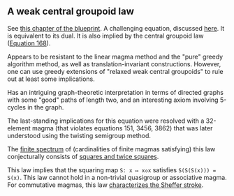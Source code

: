 ## A weak central groupoid law

See [this chapter of the blueprint](https://teorth.github.io/equational_theories/blueprint/weak-central-groupoids-chapter.html).  A challenging equation, discussed [here](https://leanprover.zulipchat.com/#narrow/stream/458659-Equational/topic/1485).  It is equivalent to its dual.  It is also implied by the central groupoid law ([Equation 168](https://teorth.github.io/equational_theories/implications/?168)).

Appears to be resistant to the linear magma method and the "pure" greedy algorithm method, as well as translation-invariant constructions.  However, one can use greedy extensions of "relaxed weak central groupoids" to rule out at least some implications.

Has an intriguing graph-theoretic interpretation in terms of directed graphs with some "good" paths of length two, and an interesting axiom involving 5-cycles in the graph.

The last-standing implications for this equation were resolved with a 32-element magma (that violates equations 151, 3456, 3862) that was later understood using the twisting semigroup method.

The [finite spectrum](https://leanprover.zulipchat.com/#narrow/channel/458659-Equational/topic/Order.203.20Spectra/with/527073087) of (cardinalities of finite magmas satisfying) this law conjecturally consists of [squares and twice squares](https://leanprover.zulipchat.com/#narrow/channel/458659-Equational/topic/1485/near/480045734).

This law implies that the squaring map `S: x ↦ x◇x` satisfies `S(S(S(x))) = S(x)`.  This law cannot hold in a non-trivial quasigroup or associative magma.  For commutative magmas, this law [characterizes the Sheffer stroke](https://leanprover.zulipchat.com/#narrow/channel/458659-Equational/topic/A.20single.20axiom.20for.20Boolean.20algebra/near/519538543).
